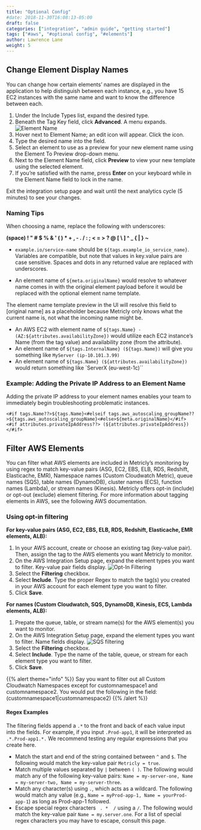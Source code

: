 ```yaml
---
title: "Optional Config"
#date: 2018-11-30T16:08:13-05:00
draft: false
categories: ["integration", "admin guide", "getting started"]
tags: ["#aws", "#optional config", "#elements"]
author: Lawrence Lane
weight: 5
---
```

## Change Element Display Names
You can change how certain elements’ names are displayed in the application to help distinguish between each instance, e.g., you have 15 EC2 instances with the same name and want to know the difference between each.  

1. Under the Include Types list, expand the desired type.  
2. Beneath the Tag Key field, click **Advanced**. A menu expands.  
![Element Name](/images/AWS-Optional-Config/element-name.png)
3. Hover next to Element Name; an edit icon will appear. Click the icon.  
4. Type the desired name into the field.  
5. Select an element to use as a preview for your new element name using the Element To Preview drop-down menu.  
6. Next to the Element Name field, click **Preview** to view your new template using the selected element.  
7.  If you’re satisfied with the name, press **Enter** on your keyboard while in the Element Name field to lock in the name.  

Exit the integration setup page and wait until the next analytics cycle (5 minutes) to see your changes.  

### Naming Tips
When choosing a name, replace the following with underscores:  

**(space) ! " # $ % & ' ( ) * + , - . / : ; < = > ? @ [ \ ] ^ _  { | } ~**   

  - `example.io/service-name` should be ``${tags.example_io_service_name}``. Variables are compatible, but note that values in key.value pairs are case sensitive. Spaces and dots in any returned value are replaced with underscores.

  - An element name of ``${meta.originalName}`` would resolve to whatever name comes in with the original element payload before it would be replaced with the optional element name template.  

The element name template preview in the UI will resolve this field to [original name] as a placeholder because Metricly only knows what the current name is, not what the incoming name might be.

  - An AWS EC2 with element name of ``${tags.Name} - (AZ:${attributes.availabilityZone})`` would utilize each EC2 instance’s Name (from the tag value) and availability zone (from the attribute).
  - An element name of ``${tags.InternalName} (${tags.Name})`` will give you something like `MyServer (ip-10.101.3.99)`
  - An element name of ``${tags.Name} (${attributes.availabilityZone})`` would return something like `ServerX (eu-west-1c)``


### Example: Adding the Private IP Address to an Element Name
Adding the private IP address to your element names enables your team to immediately begin troubleshooting problematic instances.  
```
<#if tags.Name??>${tags.Name}<#elseif tags.aws_autoscaling_groupName??>${tags.aws_autoscaling_groupName}<#else>${meta.originalName}</#if><#if attributes.privateIpAddress??> (${attributes.privateIpAddress})</#if>
```

## Filter AWS Elements
You can filter what AWS elements are included in Metricly’s monitoring by using regex to match key-value pairs (ASG, EC2, EBS, ELB, RDS, Redshift, Elasticache, EMR), Namespace names (Custom Cloudwatch Metric), queue names (SQS), table names (DynamoDB), cluster names (ECS), function names (Lambda), or stream names (Kinesis). Metricly offers opt-in (include) or opt-out (exclude) element filtering. For more information about tagging elements in AWS, see the following AWS documentation.

### Using opt-in filtering
**For key-value pairs (ASG, EC2, EBS, ELB, RDS, Redshift, Elasticache, EMR elements, ALB):**  

1. In your AWS account, create or choose an existing tag (key-value pair). Then, assign the tag to the AWS elements you want Metricly to monitor.
2. On the AWS Integration Setup page, expand  the element types you want to filter. Key-value pair fields display.
![Opt-In Filtering](/images/AWS-Optional-Config/opt-in-filtering.png)
3. Select the **Filtering** checkbox.
4. Select **Include**. Type the proper Regex to match the tag(s) you created in your AWS account for each element type you want to filter.
5. Click **Save**.

**For names (Custom Cloudwatch, SQS, DynamoDB, Kinesis, ECS, Lambda elements, ALB):**
1. Prepate the queue, table, or stream name(s) for the AWS element(s) you want to monitor.
2. On the AWS Integration Setup page, expand  the element types you want to filter. Name fields display.
![SQS filtering](/images/AWS-Optional-Config/sqs-filtering.png)
3. Select the **Filtering** checkbox.
4. Select **Include**. Type the name of the table, queue, or stream for each element type you want to filter.
5. Click **Save**.

{{% alert theme="info" %}} Say you want to filter out all Custom Cloudwatch Namespaces except for customnamespace1 and customnamespace2. You would put the following in the field: (customnamespace1|customnamespace2) {{% /alert %}}

#### Regex Examples
The filtering fields append a ``.*`` to the front and back of each value input into the fields. For example, if you input ``.Prod-app1``, it will be interpreted as ``.*.Prod-app1.*.`` We recommend testing any regular expressions that you create here.

 - Match the start and end of the string contained between ``^`` and ``$``. The following would match the key-value pair `Metricly = true`.
 - Match multiple values separated by ``|`` between ``( )``. The following would match any of the following key-value pairs: `Name = my-server-one, Name = my-server-two, Name = my-server-three`.
 - Match any character(s) using `.`, which acts as a wildcard. The following would match any value (e.g., `Name = myProd-app-1, Name = yourProd-app-1`) as long as Prod-app-1 followed.
 - Escape special regex characters ` . *  /` using a ``/``. The following would match the key-value pair `Name = my.server.one`. For a list of special regex characters you may have to escape, consult this page.
